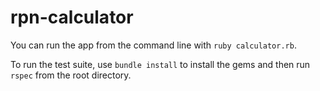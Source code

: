 # rpn-calculator

You can run the app from the command line with `ruby calculator.rb`.

To run the test suite, use `bundle install` to install the gems and then run `rspec` from the root directory.
